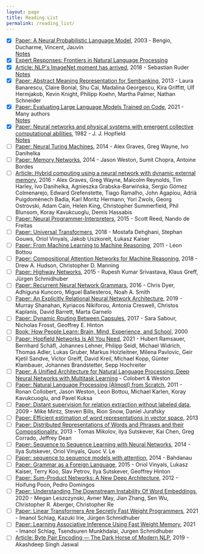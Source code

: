 ```yaml
---
layout: page
title: Reading List
permalink: /reading_list/
---
```


- [x] [Paper: A Neural Probabilistic Language Model](https://www.jmlr.org/papers/volume3/bengio03a/bengio03a.pdf), 2003 - Bengio, Ducharme, Vincent, Jauvin  
[Notes](_posts/2021-09-20-neural-probabilistic-language-model.md)
- [x] [Expert Responses: Frontiers in Natural Language Processing](https://docs.google.com/document/d/18NoNdArdzDLJFQGBMVMsQ-iLOowP1XXDaSVRmYN0IyM/edit?usp=sharing)
- [x] [Article: NLP's ImageNet moment has arrived](https://thegradient.pub/nlp-imagenet/), 2018 - Sebastian Ruder  
[Notes](_posts/2021-09-20-nlp-imagenet-moment.md)
- [x] [Paper: Abstract Meaning Representation for Sembanking](https://amr.isi.edu/a.pdf), 2013 - Laura Banarescu, Claire Bonial, Shu Cai, Madalina Georgescu, Kira Griffitt, Ulf Hermjakob, Kevin Knight, Philipp Koehn, Martha Palmer, Nathan Schneider
- [x] [Paper: Evaluating Large Language Models Trained on Code](https://arxiv.org/pdf/2107.03374.pdf), 2021 - Many authors  
[Notes](_posts/2021-09-24-openai-codex.md)
- [x] [Paper: Neural networks and physical systems with emergent collective computational abilities](https://www.ncbi.nlm.nih.gov/pmc/articles/PMC346238/pdf/pnas00447-0135.pdf), 1982 - J. J. Hopfield  
[Notes](_posts/2021-09-25-hopfield-network.md)
- [ ] [Paper: Neural Turing Machines](https://arxiv.org/pdf/1410.5401), 2014 - Alex Graves, Greg Wayne, Ivo Danihelka
- [ ] [Paper: Memory Networks](https://arxiv.org/pdf/1410.3916), 2014 - Jason Weston, Sumit Chopra, Antoine Bordes
- [ ] [Article: Hybrid computing using a neural network with dynamic external memory](https://www.nature.com/articles/nature20101.epdf?author_access_token=ImTXBI8aWbYxYQ51Plys8NRgN0jAjWel9jnR3ZoTv0MggmpDmwljGswxVdeocYSurJ3hxupzWuRNeGvvXnoO8o4jTJcnAyhGuZzXJ1GEaD-Z7E6X_a9R-xqJ9TfJWBqz), 2016 - Alex Graves, Greg Wayne, Malcolm Reynolds, Tim Harley, Ivo Danihelka, Agnieszka Grabska-Barwińska, Sergio Gómez Colmenarejo, Edward Grefenstette, Tiago Ramalho, John Agapiou, Adrià Puigdomènech Badia, Karl Moritz Hermann, Yori Zwols, Georg Ostrovski, Adam Cain, Helen King, Christopher Summerfield, Phil Blunsom, Koray Kavukcuoglu, Demis Hassabis
- [ ] [Paper: Neural Programmer-Interpreters](https://arxiv.org/pdf/1511.06279), 2015 - Scott Reed, Nando de Freitas
- [ ] [Paper: Universal Transformers](https://arxiv.org/pdf/1807.03819), 2018 - Mostafa Dehghani, Stephan Gouws, Oriol Vinyals, Jakob Uszkoreit, Łukasz Kaiser
- [ ] [Paper: From Machine Learning to Machine Reasoning](https://arxiv.org/pdf/1102.1808), 2011 - Leon Bottou
- [ ] [Paper: Compositional Attention Networks for Machine Reasoning](https://arxiv.org/pdf/1803.03067), 2018 - Drew A. Hudson, Christopher D. Manning
- [ ] [Paper: Highway Networks](https://arxiv.org/pdf/1505.00387), 2015 - Rupesh Kumar Srivastava, Klaus Greff, Jürgen Schmidhuber
- [ ] [Paper: Recurrent Neural Network Grammars](https://arxiv.org/pdf/1602.07776.pdf), 2016 - Chris Dyer, Adhiguna Kuncoro, Miguel Ballesteros, Noah A. Smith
- [ ] [Paper: An Explicitly Relational Neural Network Architecture](https://arxiv.org/pdf/1905.10307v1.pdf), 2019 - Murray Shanahan, Kyriacos Nikiforou, Antonia Creswell, Christos Kaplanis, David Barrett, Marta Garnelo
- [ ] [Paper: Dynamic Routing Between Capsules](https://arxiv.org/pdf/1710.09829.pdf), 2017 - Sara Sabour, Nicholas Frosst, Geoffrey E. Hinton
- [ ] [Book: How People Learn: Brain, Mind, Experience, and School](https://www.nap.edu/read/9853/chapter/8), 2000
- [ ] [Paper: Hopfield Networks Is All You Need](https://arxiv.org/pdf/2008.02217.pdf), 2021 - Hubert Ramsauer, Bernhard Schäfl, Johannes Lehner, Philipp Seidl, Michael Widrich, Thomas Adler, Lukas Gruber, Markus Holzleitner, Milena Pavlovic, Geir Kjetil Sandve, Victor Greiff, David Kreil, Michael Kopp, Günter Klambauer, Johannes Brandstetter, Sepp Hochreiter
- [ ] [Paper: A Unified Architecture for Natural Language Processing: Deep Neural Networks with Multitask Learning](https://ronan.collobert.com/pub/matos/2008_nlp_icml.pdf) - Colobert & Weston
- [ ] [Paper: Natural Language Processing (Almost) from Scratch](), 2011 - Ronan Collobert, Jason Weston, Leon Bottou, Michael Karlen, Koray Kavukcuoglu, and Pavel Kuksa
- [ ] [Paper: Distant supervision for relation extraction without labeled data](https://aclanthology.org/P09-1113.pdf), 2009 - Mike Mintz, Steven Bills, Rion Snow, Daniel Jurafsky
- [ ] [Paper: Efficient estimation of word representations in vector space](https://arxiv.org/pdf/1301.3781), 2013
- [ ] [Paper: Distributed Representations of Words and Phrases and their Compositionality](https://proceedings.neurips.cc/paper/2013/file/9aa42b31882ec039965f3c4923ce901b-Paper.pdf), 2013 - Tomas Mikolov, Ilya Sutskever, Kai Chen, Greg Corrado, Jeffrey Dean
- [ ] [Paper: Sequence to Sequence Learning with Neural Networks](http://papers.nips.cc/paper/346-sequence-to-sequence-learning-with-neural-networks.pdf), 2014 - Ilya Sutskever, Oriol Vinyals, Quoc V. Le
- [ ] [Paper: sequence to sequence models with attention](), 2014 - Bahdanau
- [ ] [Paper: Grammar as a Foreign Language](https://arxiv.org/pdf/1412.7449.pdf), 2015 - Oriol Vinyals, Lukasz Kaiser, Terry Koo, Slav Petrov, Ilya Sutskever, Geoffrey Hinton
- [ ] [Paper: Sum-Product Networks: A New Deep Architecture](https://arxiv.org/ftp/arxiv/papers/1202/1202.3732.pdf), 2012 - Hoifung Poon, Pedro Domingos
- [ ] [Paper: Understanding The Downstream Instability Of Word Embeddings](http://www.mleszczy.com/assets/embedding.pdf), 2020 - Megan Leszczynski, Avner May, Jian Zhang, Sen Wu, Christopher R. Aberger, Christopher Re
- [ ] [Paper: Linear Transformers Are Secretly Fast Weight Programmers](https://arxiv.org/pdf/2102.11174), 2021 - Imanol Schlag, Kazuki Irie, Jürgen Schmidhuber
- [ ] [Paper: Learning Associative Inference Using Fast Weight Memory](https://arxiv.org/pdf/2011.07831.pdf), 2021 - Imanol Schlag, Tsendsuren Munkhdalai, Jurgen Schmidhuber
- [ ] [Article: Byte Pair Encoding — The Dark Horse of Modern NLP](https://towardsdatascience.com/byte-pair-encoding-the-dark-horse-of-modern-nlp-eb36c7df4f10), 2019 - Akashdeep Singh Jaswal
